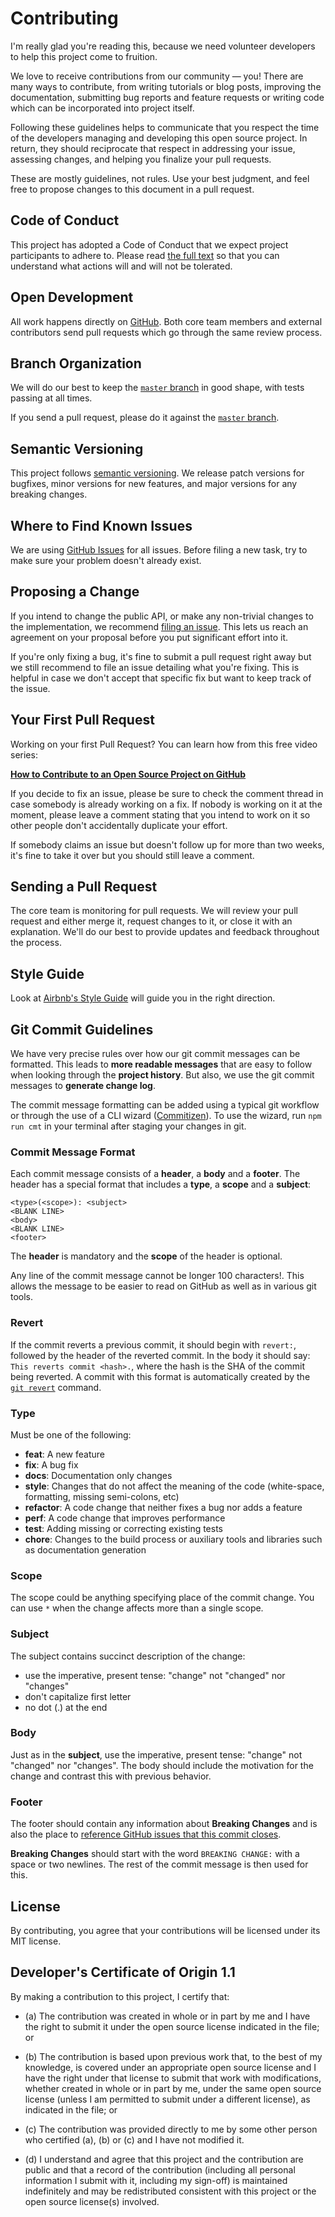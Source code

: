 # Contributing

I'm really glad you're reading this, because we need volunteer developers to help this project come to fruition.

We love to receive contributions from our community — you! There are many ways to contribute, from writing tutorials or blog posts, improving the documentation, submitting bug reports and feature requests or writing code which can be incorporated into project itself.

Following these guidelines helps to communicate that you respect the time of the developers managing and developing this open source project. In return, they should reciprocate that respect in addressing your issue, assessing changes, and helping you finalize your pull requests.

These are mostly guidelines, not rules. Use your best judgment, and feel free to propose changes to this document in a pull request.

## Code of Conduct

This project has adopted a Code of Conduct that we expect project participants to adhere to. Please read [the full text](https://github.com/lykmapipo/cap-common/blob/master/CODE_OF_CONDUCT.md) so that you can understand what actions will and will not be tolerated.

## Open Development

All work happens directly on [GitHub](https://github.com/lykmapipo/cap-common). Both core team members and external contributors send pull requests which go through the same review process.

## Branch Organization

We will do our best to keep the [`master` branch](https://github.com/lykmapipo/cap-common/tree/master) in good shape, with tests passing at all times.

If you send a pull request, please do it against the [`master` branch](https://github.com/lykmapipo/cap-common/tree/master).

## Semantic Versioning

This project follows [semantic versioning](http://semver.org/). We release patch versions for bugfixes, minor versions for new features, and major versions for any breaking changes.

## Where to Find Known Issues

We are using [GitHub Issues](https://github.com/lykmapipo/cap-common/issues) for all issues. Before filing a new task, try to make sure your problem doesn't already exist.

## Proposing a Change

If you intend to change the public API, or make any non-trivial changes to the implementation, we recommend [filing an issue](https://github.com/lykmapipo/cap-common/issues/new). This lets us reach an agreement on your proposal before you put significant effort into it.

If you're only fixing a bug, it's fine to submit a pull request right away but we still recommend to file an issue detailing what you're fixing. This is helpful in case we don't accept that specific fix but want to keep track of the issue.

## Your First Pull Request

Working on your first Pull Request? You can learn how from this free video series:

**[How to Contribute to an Open Source Project on GitHub](https://egghead.io/series/how-to-contribute-to-an-open-source-project-on-github)**

If you decide to fix an issue, please be sure to check the comment thread in case somebody is already working on a fix. If nobody is working on it at the moment, please leave a comment stating that you intend to work on it so other people don't accidentally duplicate your effort.

If somebody claims an issue but doesn't follow up for more than two weeks, it's fine to take it over but you should still leave a comment.

## Sending a Pull Request

The core team is monitoring for pull requests. We will review your pull request and either merge it, request changes to it, or close it with an explanation. We'll do our best to provide updates and feedback throughout the process.

## Style Guide

Look at [Airbnb's Style Guide](https://github.com/airbnb/javascript) will guide you in the right direction.

## Git Commit Guidelines

We have very precise rules over how our git commit messages can be formatted. This leads to **more readable messages** that are easy to follow when looking through the **project history**. But also, we use the git commit messages to **generate change log**.

The commit message formatting can be added using a typical git workflow or through the use of a CLI wizard ([Commitizen](https://github.com/commitizen/cz-cli)). To use the wizard, run `npm run cmt` in your terminal after staging your changes in git.

### Commit Message Format

Each commit message consists of a **header**, a **body** and a **footer**. The header has a special format that includes a **type**, a **scope** and a **subject**:

```
<type>(<scope>): <subject>
<BLANK LINE>
<body>
<BLANK LINE>
<footer>
```

The **header** is mandatory and the **scope** of the header is optional.

Any line of the commit message cannot be longer 100 characters!. This allows the message to be easier to read on GitHub as well as in various git tools.

### Revert

If the commit reverts a previous commit, it should begin with `revert:`, followed by the header of the reverted commit. In the body it should say: `This reverts commit <hash>.`, where the hash is the SHA of the commit being reverted. A commit with this format is automatically created by the [`git revert`](https://git-scm.com/docs/git-revert) command.

### Type

Must be one of the following:

- **feat**: A new feature
- **fix**: A bug fix
- **docs**: Documentation only changes
- **style**: Changes that do not affect the meaning of the code (white-space, formatting, missing semi-colons, etc)
- **refactor**: A code change that neither fixes a bug nor adds a feature
- **perf**: A code change that improves performance
- **test**: Adding missing or correcting existing tests
- **chore**: Changes to the build process or auxiliary tools and libraries such as documentation generation

### Scope

The scope could be anything specifying place of the commit change. You can use `*` when the change affects more than a single scope.

### Subject

The subject contains succinct description of the change:

- use the imperative, present tense: "change" not "changed" nor "changes"
- don't capitalize first letter
- no dot (.) at the end

### Body

Just as in the **subject**, use the imperative, present tense: "change" not "changed" nor "changes". The body should include the motivation for the change and contrast this with previous behavior.

### Footer

The footer should contain any information about **Breaking Changes** and is also the place to [reference GitHub issues that this commit closes](https://help.github.com/articles/closing-issues-using-keywords/).

**Breaking Changes** should start with the word `BREAKING CHANGE:` with a space or two newlines. The rest of the commit message is then used for this.

## License

By contributing, you agree that your contributions will be licensed under its MIT license.

## Developer's Certificate of Origin 1.1

By making a contribution to this project, I certify that:

- (a) The contribution was created in whole or in part by me and I
  have the right to submit it under the open source license
  indicated in the file; or

- (b) The contribution is based upon previous work that, to the best
  of my knowledge, is covered under an appropriate open source
  license and I have the right under that license to submit that
  work with modifications, whether created in whole or in part
  by me, under the same open source license (unless I am
  permitted to submit under a different license), as indicated
  in the file; or

- (c) The contribution was provided directly to me by some other
  person who certified (a), (b) or (c) and I have not modified
  it.

- (d) I understand and agree that this project and the contribution
  are public and that a record of the contribution (including all
  personal information I submit with it, including my sign-off) is
  maintained indefinitely and may be redistributed consistent with
  this project or the open source license(s) involved.
